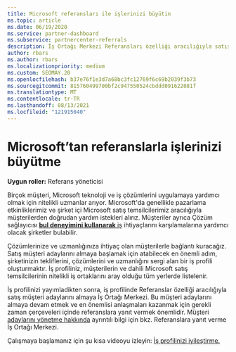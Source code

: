 ```yaml
---
title: Microsoft referansları ile işlerinizi büyütin
ms.topic: article
ms.date: 06/19/2020
ms.service: partner-dashboard
ms.subservice: partnercenter-referrals
description: İş Ortağı Merkezi Referansları özelliği aracılığıyla satış müşteri adayları oluşturmak ve ardından bu referanslara yanıt vermek için bir iş profili oluşturma hakkında bilgi.
author: rbars
ms.author: rbars
ms.localizationpriority: medium
ms.custom: SEOMAY.20
ms.openlocfilehash: b37e76f1e3d7a68bc3fc12769f6c69b2039f3b73
ms.sourcegitcommit: 815760499700bf2c947550524cbddd091622081f
ms.translationtype: MT
ms.contentlocale: tr-TR
ms.lasthandoff: 08/13/2021
ms.locfileid: "121915040"
---
```

# <a name="grow-your-business-with-referrals-from-microsoft"></a>Microsoft’tan referanslarla işlerinizi büyütme

**Uygun roller:** Referans yöneticisi

Birçok müşteri, Microsoft teknoloji ve iş çözümlerini uygulamaya yardımcı olmak için nitelikli uzmanlar arıyor. Microsoft'da genellikle pazarlama etkinliklerimiz ve şirket içi Microsoft satış temsilcilerimiz aracılığıyla müşterilerden doğrudan yardım istekleri alırız. Müşteriler ayrıca Çözüm sağlayıcısı [ **bul deneyimini kullanarak** iş](https://appsource.microsoft.com/marketplace/partner-dir) ihtiyaçlarını karşılamalarına yardımcı olacak şirketler bulabilir.

Çözümlerinize ve uzmanlığınıza ihtiyaç olan müşterilerle bağlantı kuracağız. Satış müşteri adaylarını almaya başlamak için atabilecek en [](create-a-marketing-profile.md) önemli adım, şirketinizin tekliflerini, çözümlerini ve uzmanlığını sergi alan bir iş profili oluşturmaktır. İş profiliniz, müşterilerin ve dahili Microsoft satış temsilcilerinin nitelikli iş ortaklarını aray olduğu tüm yerlerde listelenir.

 İş profilinizi yayımladikten sonra, iş profilinde Referanslar özelliği aracılığıyla satış müşteri adaylarını almaya İş Ortağı Merkezi. Bu müşteri adaylarını almaya devam etmek ve en önemlisi anlaşmaları kazanmak için gerekli zaman çerçeveleri içinde referanslara yanıt vermek önemlidir. Müşteri [adaylarını yönetme hakkında](manage-leads.md) ayrıntılı bilgi için bkz. Referanslara yanıt verme İş Ortağı Merkezi.  


Çalışmaya başlamanız için şu kısa videoyu izleyin: [İş profilinizi iyileştirme.](https://player.vimeo.com/video/252788046)
